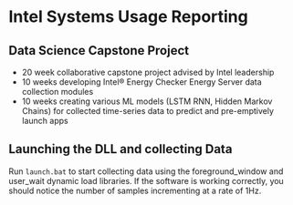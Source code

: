 # Intel Systems Usage Reporting
## Data Science Capstone Project
- 20 week collaborative capstone project advised by Intel leadership
- 10 weeks developing Intel® Energy Checker Energy Server data collection modules
- 10 weeks creating various ML models (LSTM RNN, Hidden Markov Chains) for collected time-series
data to predict and pre-emptively launch apps

## Launching the DLL and collecting Data
Run `launch.bat` to start collecting data using the foreground_window and user_wait dynamic load libraries.
If the software is working correctly, you should notice the number of samples incrementing at a rate of 1Hz.
